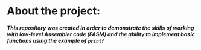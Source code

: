 # About the project:
***This repository was created in order to demonstrate the skills of working with low-level Assembler code (FASM) and the ability to implement basic functions using the example of `printf`***
